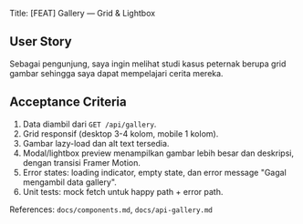 <!-- Story: Gallery (copied from requirements) -->
Title: [FEAT] Gallery — Grid & Lightbox

User Story
----------
Sebagai pengunjung, saya ingin melihat studi kasus peternak berupa grid gambar sehingga saya dapat mempelajari cerita mereka.

Acceptance Criteria
-------------------
1. Data diambil dari `GET /api/gallery`.
2. Grid responsif (desktop 3-4 kolom, mobile 1 kolom).
3. Gambar lazy-load dan alt text tersedia.
4. Modal/lightbox preview menampilkan gambar lebih besar dan deskripsi, dengan transisi Framer Motion.
5. Error states: loading indicator, empty state, dan error message "Gagal mengambil data gallery".
6. Unit tests: mock fetch untuk happy path + error path.

References: `docs/components.md`, `docs/api-gallery.md`
